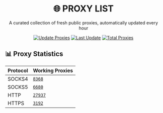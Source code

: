 <div align="center">

# 🌐 PROXY LIST

A curated collection of fresh public proxies, automatically updated every hour

[![Update Proxies](https://github.com/handeveloper1/proxies/actions/workflows/blank.yml/badge.svg)](https://github.com/handeveloper1/proxies/actions/workflows/blank.yml)
[![Last Update](https://img.shields.io/badge/Updated-2025.04.01/15:02:36Z-brightgreen.svg)](#)
[![Total Proxies](https://img.shields.io/badge/Total%20Proxies-46177-blue.svg)](#)

</div>

## 📊 Proxy Statistics
| Protocol | Working Proxies |
|----------|----------------|
| SOCKS4   | [`8368`](https://raw.githubusercontent.com/handeveloper1/Proxy/refs/heads/main/proxies/socks4.txt) |
| SOCKS5   | [`6680`](https://raw.githubusercontent.com/handeveloper1/Proxy/refs/heads/main/proxies/socks5.txt) |
| HTTP     | [`27937`](https://raw.githubusercontent.com/handeveloper1/Proxy/refs/heads/main/proxies/http.txt) |
| HTTPS    | [`3192`](https://raw.githubusercontent.com/handeveloper1/Proxy/refs/heads/main/proxies/https.txt) |

